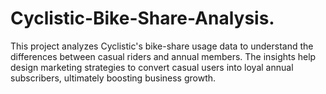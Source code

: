 # Cyclistic-Bike-Share-Analysis.
This project analyzes Cyclistic's bike-share usage data to understand the differences between casual riders and annual members. The insights help design marketing strategies to convert casual users into loyal annual subscribers, ultimately boosting business growth.
